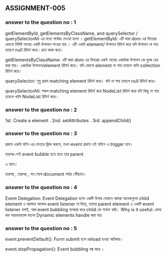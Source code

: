 ## ASSIGNMENT-005

### answer to the question no : 1

 getElementById, getElementsByClassName, and querySelector / querySelectorAll এর মধ্যে পার্থক্য দেওয়া হলো ।
  getElementById:
  এটি দ্বারা dom এর ভিতরর কোনো নিদিষ্ট নামের একটি উপাদান পাওয়া যায় । 
  এটি একটা element/ উপাদান রিটার্ন করে 
 যদি উপাদান না পায় তাহলে  null রিটার্ন করে।
 দ্রুত কাজ করে।

 getElementsByClassName:
 এটি দ্বারা dom এর ভিতরর একই নামের একাধিক উপাদান কে খুজে বের করা যায়। 
 একাধিক উপাদান/element রিটার্ন করে।
যদি কোনো element না পায় তাহলে খালি collection রিটার্ন করে।

querySelector:
শুধু প্রথম matching element রিটার্ন করে।
যদি না পায় তাহলে null রিটার্ন করে।

querySelectorAll:
সকল matching element রিটার্ন করে
NodeList রিটার্ন করে
যদি কিছু না পায় তাহলে খালি NodeList রিটার্ন করে।


### answer to the question no : 2
 
1st. Create a element .
2nd. setAttributes .
3rd. appendChild()


### answer to the question no : 3

প্রথমে একটা বাটন এর ভেতরে ক্লিক করলে, তখন event প্রথমে ওই বাটনে  এ trigger হবে।

তারপর সেই event bubble হতে হতে তার parent <div> এ যাবে।

তারপর <body>, তারপর <html>,  সব শেষে document পর্যন্ত পৌঁছাবে।


### answer to the question no : 4
Event Delegation: 
Event Delegation হলো একটি উপায় যেখানে আমরা অনেকগুলো child element এ আলাদা আলাদা event listener না দিয়ে, তাদের parent element এ একটি event listener বসাই, আর event bubbling ব্যবহার করে child কে শনাক্ত করি।
Why is it useful:
কোড কম 
পারফরম্যান্স ভালো 
Dynamic elements handle করা যায় 


### answer to the question no : 5

event.preventDefault():
Form submit হলে reload হওয়া আটকায়।

event.stopPropagation():
Event bubbling বন্ধ করে ।




 







